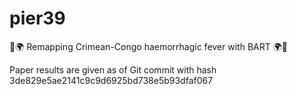# pier39
🐑🌍 Remapping Crimean-Congo haemorrhagic fever with BART 🌍🐑

Paper results are given as of Git commit with hash 3de829e5ae2141c9c9d6925bd738e5b93dfaf067
